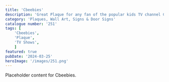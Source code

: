 ```yaml
---
title: 'Cbeebies'
description: 'Great Plaque for any fan of the popular kids TV channel Cbeebies'
category: 'Plaques, Wall Art, Signs & Door Signs'
catalogue number: '251'
tags: [
    'Cbeebies', 
    'Plaque', 
    'TV Shows',
    ]
featured: true
pubDate: '2024-03-25'
heroImage: '/images/251.png'
---
```


Placeholder content for Cbeebies.